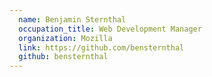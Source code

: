 ```yaml
---
  name: Benjamin Sternthal
  occupation_title: Web Development Manager
  organization: Mozilla
  link: https://github.com/bensternthal
  github: bensternthal
---
```

